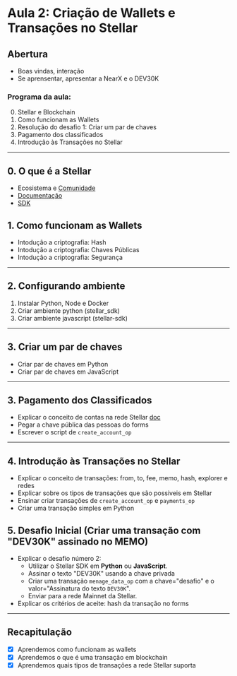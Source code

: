 # Aula 2: Criação de Wallets e Transações no Stellar

## Abertura

- Boas vindas, interação
- Se aprensentar, apresentar a NearX e o DEV30K

### Programa da aula:

0. Stellar e Blockchain
1. Como funcionam as Wallets
2. Resolução do desafio 1: Criar um par de chaves
3. Pagamento dos classificados
4. Introdução às Transações no Stellar

---

## 0. O que é a Stellar

- Ecosistema e [Comunidade](https://stellar.org/community)
- [Documentação](https://developers.stellar.org)
- [SDK](https://developers.stellar.org/docs/tools/sdks/library)

## 1. Como funcionam as Wallets

- Intodução a criptografia: Hash
- Intodução a criptografia: Chaves Públicas
- Intodução a criptografia: Segurança

---

## 2. Configurando ambiente

1. Instalar Python, Node e Docker
2. Criar ambiente python (stellar_sdk)
3. Criar ambiente javascript (stellar-sdk)

---

## 3. Criar um par de chaves

- Criar par de chaves em Python
- Criar par de chaves em JavaScript

---

## 3. Pagamento dos Classificados

- Explicar o conceito de contas na rede Stellar [doc](https://developers.stellar.org/docs/build/guides/basics/create-account)
- Pegar a chave pública das pessoas do forms
- Escrever o script de `create_account_op`

---

## 4. Introdução às Transações no Stellar

- Explicar o conceito de transações: from, to, fee, memo, hash, explorer e redes
- Explicar sobre os tipos de transações que são possiveis em Stellar
- Ensinar criar transações de `create_account_op` e `payments_op`
- Criar uma transação simples em Python

## 5. Desafio Inicial (Criar uma transação com "DEV30K" assinado no MEMO)

- Explicar o desafio número 2:
  - Utilizar o Stellar SDK em **Python** ou **JavaScript**.
  - Assinar o texto "DEV30K" usando a chave privada
  - Criar uma transação `menage_data_op` com a chave="desafio" e o valor="Assinatura do texto `DEV30K`".
  - Enviar para a rede Mainnet da Stellar.
- Explicar os critérios de aceite: hash da transação no forms

---

## Recapitulação

- [x] Aprendemos como funcionam as wallets
- [x] Aprendemos o que é uma transação em blockchain
- [x] Aprendemos quais tipos de transações a rede Stellar suporta
